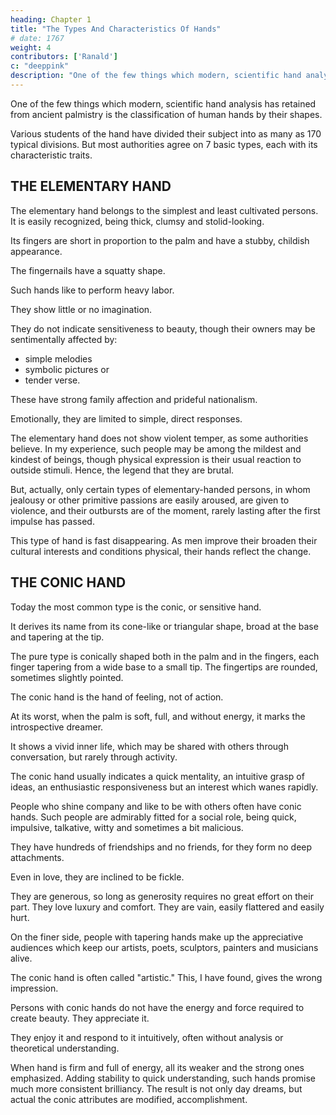 ```yaml
---
heading: Chapter 1
title: "The Types And Characteristics Of Hands"
# date: 1767
weight: 4
contributors: ['Ranald']
c: "deeppink"
description: "One of the few things which modern, scientific hand analysis has retained from ancient palmistry is the classification of human hands by their shapes"
---
```




<!-- 'WHAT,
will these
hands ne'er be clean? Here's the smell of blood
the perfumes of Arabia will not sweeten this little hand."
More truly than she knew, was the sign of murder on Lady Mac-
beth's hand. In people's hands are all their buried hopes, their
still:
all
wants, their loves, their passions the best and worst they have
ever done or ever hope to do. If you can read the stories in their
hands, you will know your friends and enemies even better than
know themselves. -->


One of the few things which modern, scientific hand analysis has retained from ancient palmistry is the classification of human hands by their shapes. 

Various students of the hand have divided their subject into as many as 170 typical divisions. But most authorities agree on 7 basic types, each with its characteristic traits.

## THE ELEMENTARY HAND

The elementary hand belongs to the simplest and least cultivated persons. It is easily recognized, being thick, clumsy and stolid-looking.

Its fingers are short in proportion to the palm and have a stubby, childish appearance.

The fingernails have a squatty shape.

Such hands like to perform heavy labor.

They show little or no imagination. 

They do not indicate sensitiveness to beauty, though their owners may be sentimentally affected by:
- simple melodies
- symbolic pictures or
- tender verse.

These have strong family affection and prideful nationalism. 

Emotionally, they are limited to simple, direct responses. 

The elementary hand does not show violent temper, as some authorities believe. In my experience, such people may be among the mildest and kindest of beings, though physical expression is their usual reaction to outside stimuli. Hence, the legend that they are brutal. 

But, actually, only certain types of elementary-handed persons, in whom jealousy or other primitive passions are easily aroused, are given to violence, and their outbursts are of the moment, rarely lasting after the first impulse has passed.

This type of hand is fast disappearing. As men improve their broaden their cultural interests and conditions physical, their hands reflect the change.


## THE CONIC HAND


Today the most common type is the conic, or sensitive hand. 

It derives its name from its cone-like or triangular shape, broad at the base and tapering at the tip. 

The pure type is conically shaped both in the palm and in the fingers, each finger tapering from a wide base to a small tip. The fingertips are rounded, sometimes slightly pointed.

The conic hand is the hand of feeling, not of action. 

At its worst, when the palm is soft, full, and without energy, it marks the introspective dreamer.

It shows a vivid inner life, which may be shared with others through conversation, but rarely through activity. 

The conic hand usually indicates a quick mentality, an intuitive grasp of ideas, an enthusiastic responsiveness but an interest which wanes rapidly.


People who shine company and like to be with others often have conic hands. Such people are admirably fitted for a social role, being quick, impulsive, talkative, witty and sometimes a bit malicious.

They have hundreds of friendships and no friends, for they form no deep attachments. 

Even in love, they are inclined to be fickle. 

They are generous, so long as generosity requires no great effort on their part. They love luxury and comfort. They are vain, easily flattered and easily hurt.

On the finer side, people with tapering hands make up the appreciative audiences which keep our artists, poets, sculptors, painters and musicians alive. 

The conic hand is often called "artistic." This, I have found, gives the wrong impression. 

Persons with conic hands do not have the energy and force required to create beauty. They appreciate it.

They enjoy it and respond to it intuitively, often without analysis or theoretical understanding.

When hand is firm and full of energy, all its weaker and the strong ones emphasized. Adding stability to quick understanding, such hands promise much more consistent brilliancy. The result is not only day dreams, but actual the conic attributes are modified, accomplishment.

